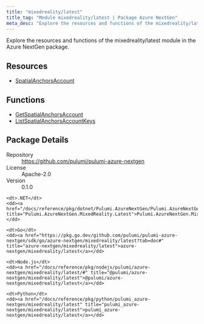 ```yaml
---
title: "mixedreality/latest"
title_tag: "Module mixedreality/latest | Package Azure NextGen"
meta_desc: "Explore the resources and functions of the mixedreality/latest module in the Azure NextGen package."
---
```


<!-- WARNING: this file was generated by Pulumi Docs Generator. -->
<!-- Do not edit by hand unless you're certain you know what you are doing! -->

Explore the resources and functions of the mixedreality/latest module in the Azure NextGen package.

<h2 id="resources">Resources</h2>
<ul class="api">
    <li><a href="spatialanchorsaccount" title="SpatialAnchorsAccount"><span class="symbol resource"></span>SpatialAnchorsAccount</a></li>
</ul>

<h2 id="functions">Functions</h2>
<ul class="api">
    <li><a href="getspatialanchorsaccount" title="GetSpatialAnchorsAccount"><span class="symbol function"></span>GetSpatialAnchorsAccount</a></li>
    <li><a href="listspatialanchorsaccountkeys" title="ListSpatialAnchorsAccountKeys"><span class="symbol function"></span>ListSpatialAnchorsAccountKeys</a></li>
</ul>

<h2 id="package-details">Package Details</h2>
<dl class="package-details">
	<dt>Repository</dt>
	<dd><a href="https://github.com/pulumi/pulumi-azure-nextgen">https://github.com/pulumi/pulumi-azure-nextgen</a></dd>
	<dt>License</dt>
	<dd>Apache-2.0</dd>
	<dt>Version</dt>
	<dd>0.1.0</dd>
</dl>



<dl class="tabular">

    <dt>.NET</dt>
    <dd><a href="/docs/reference/pkg/dotnet/Pulumi.AzureNextGen/Pulumi.AzureNextGen.MixedReality.Latest.html" title="Pulumi.AzureNextGen.MixedReality.Latest">Pulumi.AzureNextGen.MixedReality.Latest</a></dd>

    <dt>Go</dt>
    <dd><a href="https://pkg.go.dev/github.com/pulumi/pulumi-azure-nextgen/sdk/go/azure-nextgen/mixedreality/latest?tab=doc#" title="azure-nextgen/mixedreality/latest">azure-nextgen/mixedreality/latest</a></dd>

    <dt>Node.js</dt>
    <dd><a href="/docs/reference/pkg/nodejs/pulumi/azure-nextgen/mixedreality/latest/#" title="@pulumi/azure-nextgen/mixedreality/latest">@pulumi/azure-nextgen/mixedreality/latest</a></dd>

    <dt>Python</dt>
    <dd><a href="/docs/reference/pkg/python/pulumi_azure-nextgen/mixedreality/latest" title="pulumi_azure-nextgen/mixedreality/latest">pulumi_azure-nextgen/mixedreality/latest</a></dd>

</dl>


